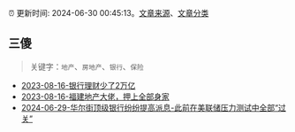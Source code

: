 :alarm_clock: 更新时间: 2024-06-30 00:45:13。[文章来源](/README.md)、[文章分类](/TAGS.md)

## 三傻


> 关键字：`地产`、`房地产`、`银行`、`保险`



- [2023-08-16-银行理财少了2万亿](https://www.aicaijing.com.cn/article/18565) 
- [2023-08-16-福建地产大佬，押上全部身家](https://www.aicaijing.com.cn/article/18567) 
- [2024-06-29-华尔街顶级银行纷纷提高派息-此前在美联储压力测试中全部“过关”](https://www.cls.cn/detail/1718533) 
